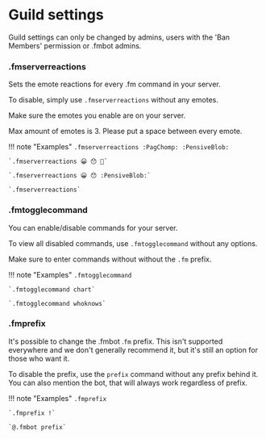 # Guild settings    

Guild settings can only be changed by admins, users with the 'Ban Members' permission or .fmbot admins.

### .fmserverreactions

Sets the emote reactions for every .fm command in your server.

To disable, simply use `.fmserverreactions` without any emotes.

Make sure the emotes you enable are on your server.

Max amount of emotes is 3. Please put a space between every emote.

!!! note "Examples"
    `.fmserverreactions :PagChomp: :PensiveBlob:`

    `.fmserverreactions 😀 😯 🥵`

    `.fmserverreactions 😀 😯 :PensiveBlob:`

    `.fmserverreactions`

    
### .fmtogglecommand

You can enable/disable commands for your server.

To view all disabled commands, use `.fmtogglecommand` without any options.

Make sure to enter commands without without the `.fm` prefix.

!!! note "Examples"
    `.fmtogglecommand`

    `.fmtogglecommand chart`

    `.fmtogglecommand whoknows`

    
### .fmprefix

It's possible to change the .fmbot .`fm` prefix. This isn't supported everywhere and we don't generally recommend it, but it's still an option for those who want it.

To disable the prefix, use the `prefix` command without any prefix behind it. You can also mention the bot, that will always work regardless of prefix.

!!! note "Examples"
    `.fmprefix`

    `.fmprefix !`

    `@.fmbot prefix`